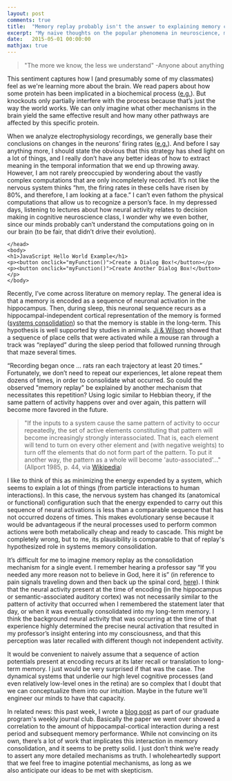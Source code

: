 ```yaml
---
layout: post
comments: true
title:  "Memory replay probably isn't the answer to explaining memory consolidation"
excerpt: "My naive thoughts on the popular phenomena in neuroscience, memory replay"
date:   2015-05-01 00:00:00
mathjax: true
---
```


<blockquote>"The more we know, the less we understand"
-Anyone about anything</blockquote>
This sentiment captures how I (and presumably some of my classmates) feel as we're learning more about the brain. We read papers about how some protein has been implicated in a biochemical process (<a href="http://www.ncbi.nlm.nih.gov/pubmed/24050402">e.g.</a>). But knockouts only partially interfere with the process because that’s just the way the world works. We can only imagine what other mechanisms in the brain yield the same effective result and how many other pathways are affected by this specific protein.

When we analyze electrophysiology recordings, we generally base their conclusions on changes in the neurons’ firing rates (<a href="http://www.pnas.org/content/111/22/8251.abstract">e.g.</a>). And before I say anything more, I should state the obvious that this strategy has shed light on a lot of things, and I really don’t have any better ideas of how to extract meaning in the temporal information that we end up throwing away. However, I am not rarely preoccupied by wondering about the vastly complex computations that are only incompletely recorded. It’s not like the nervous system thinks “hm, the firing rates in these cells have risen by 80%, and therefore, I am looking at a face.” I can’t even fathom the physical computations that allow us to recognize a person’s face. In my depressed days, listening to lectures about how neural activity relates to decision making in cognitive neuroscience class, I wonder why we even bother, since our minds probably can’t understand the computations going on in our brain (to be fair, that didn’t drive their evolution).


<html lang="en">
    <head>
        <meta charset="utf-8">
        <title>Sliders</title>
        
<script type="text/javascript" src="css/fake.js"></script>

    </head>
    <body>
    <h1>JavaScript Hello World Example</h1>
    <p><button onclick="myFunction()">Create a Dialog Box!</button></p>
	<p><button onclick="myFunction()">Create Another Dialog Box!</button></p>
    </body>
</html>

Recently, I’ve come across literature on memory replay. The general idea is that a memory is encoded as a sequence of neuronal activation in the hippocampus. Then, during sleep, this neuronal sequence recurs as a hippocampal-independent cortical representation of the memory is formed (<a href="http://en.wikipedia.org/wiki/Memory_consolidation#Systems_consolidation">systems consolidation</a>) so that the memory is stable in the long-term. This hypothesis is well supported by studies in animals. <a href="http://www.ncbi.nlm.nih.gov/pubmed/17173043">Ji &amp; Wilson</a> showed that a sequence of place cells that were activated while a mouse ran through a track was “replayed” during the sleep period that followed running through that maze several times.

“Recording began once ... rats ran each trajectory at least 20 times.” Fortunately, we don’t need to repeat our experiences, let alone repeat them dozens of times, in order to consolidate what occurred. So could the observed "memory replay" be explained by another mechanism that necessitates this repetition? Using logic similar to Hebbian theory, if the same pattern of activity happens over and over again, this pattern will become more favored in the future.
<blockquote>"If the inputs to a system cause the same pattern of activity to occur repeatedly, the set of active elements constituting that pattern will become increasingly strongly interassociated. That is, each element will tend to turn on every other element and (with negative weights) to turn off the elements that do not form part of the pattern. To put it another way, the pattern as a whole will become 'auto-associated'..." (Allport 1985, p. 44, via <a href="http://en.wikipedia.org/wiki/Hebbian_theory">Wikipedia</a>)</blockquote>
I like to think of this as minimizing the energy expended by a system, which seems to explain a lot of things (from particle interactions to human interactions). In this case, the nervous system has changed its (anatomical or functional) configuration such that the energy expended to carry out this sequence of neural activations is less than a comparable sequence that has not occurred dozens of times. This makes evolutionary sense because it would be advantageous if the neural processes used to perform common actions were both metabolically cheap and ready to cascade. This might be completely wrong, but to me, its plausibility is comparable to that of replay's hypothesized role in systems memory consolidation.

It’s difficult for me to imagine memory replay as the consolidation mechanism for a single event. I remember hearing a professor say “If you needed any more reason not to believe in God, here it is” (in reference to pain signals traveling down and then back up the spinal cord, <a href="https://code.google.com/p/ahuman/wiki/SpinalCordTracts">here</a>). I think that the neural activity present at the time of encoding (in the hippocampus or semantic-associated auditory cortex) was not necessarily similar to the pattern of activity that occurred when I remembered the statement later that day, or when it was eventually consolidated into my long-term memory. I think the background neural activity that was occurring at the time of that experience highly determined the precise neural activation that resulted in my professor’s insight entering into my consciousness, and that this perception was later recalled with different though not independent activity.

It would be convenient to naively assume that a sequence of action potentials present at encoding recurs at its later recall or translation to long-term memory. I just would be very surprised if that was the case. The dynamical systems that underlie our high level cognitive processes (and even relatively low-level ones in the retina) are so complex that I doubt that we can conceptualize them into our intuition. Maybe in the future we'll engineer our minds to have that capacity.

In related news: this past week, I wrote a <a href="https://ucsdneuro.wordpress.com/2015/04/26/hippocampal-cortical-interactions-underly-memory-consolidation/">blog post</a> as part of our graduate program's weekly journal club. Basically the paper we went over showed a correlation to the amount of hippocampal-cortical interaction during a rest period and subsequent memory performance. While not convincing on its own, there’s a lot of work that implicates this interaction in memory consolidation, and it seems to be pretty solid. I just don’t think we’re ready to assert any more detailed mechanisms as truth. I wholeheartedly support that we feel free to imagine potential mechanisms, as long as we also anticipate our ideas to be met with skepticism.